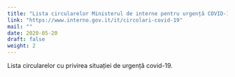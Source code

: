 ```yaml
---
title: "Lista circularelor Ministerul de interne pentru urgență COVID-19"
link: "https://www.interno.gov.it/it/circolari-covid-19"
mail: ""
date: 2020-05-20
draft: false
weight: 2
---
```


Lista circularelor cu privirea situației de urgență covid-19.
